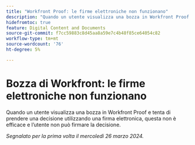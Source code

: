 ```yaml
---
title: "Workfront Proof: le firme elettroniche non funzionano"
description: "Quando un utente visualizza una bozza in Workfront Proof e tenta di prendere una decisione utilizzando una firma elettronica, questa non è efficace e l’utente non può firmare la decisione."
hidefromtoc: true
feature: Digital Content and Documents
source-git-commit: f7cc59883c8d45aa8a59e7c4b48f85ce64054c82
workflow-type: tm+mt
source-wordcount: '76'
ht-degree: 5%

---
```



# Bozza di Workfront: le firme elettroniche non funzionano

<!--wf. wfp-->

Quando un utente visualizza una bozza in Workfront Proof e tenta di prendere una decisione utilizzando una firma elettronica, questa non è efficace e l’utente non può firmare la decisione.

_Segnalato per la prima volta il mercoledì 26 marzo 2024._
